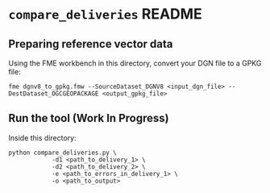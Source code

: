 # ``compare_deliveries`` README

## Preparing reference vector data
Using the FME workbench in this directory, convert your DGN file to a GPKG file:
```
fme dgnv8_to_gpkg.fmw --SourceDataset_DGNV8 <input_dgn_file> --DestDataset_OGCGEOPACKAGE <output_gpkg_file>
```

## Run the tool (Work In Progress)
Inside this directory:
```
python compare_deliveries.py \
            -d1 <path_to_delivery_1> \
            -d2 <path_to_delivery_2> \
            -e <path_to_errors_in_delivery_1> \
            -o <path_to_output>
```